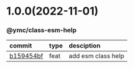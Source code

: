 <a name="1.0.0"></a>
# 1.0.0(2022-11-01)
### @ymc/class-esm-help
commit|type|desciption
:----|:----|:----
[b159454bf](https://github.com/ymc-github/js-idea/commit/db159454bf5975d02e515c45ee6763aeeb96f92e)|feat|add esm class help